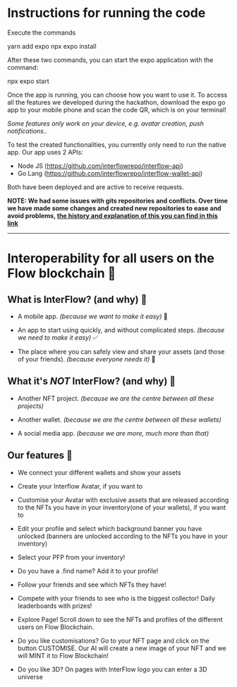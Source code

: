 # Instructions for running the code

Execute the commands 

yarn add 
expo npx expo install

After these two commands, you can start the expo application with the command:

npx expo start

Once the app is running, you can choose how you want to use it. 
To access all the features we developed during the hackathon, download the expo go app to your mobile phone and scan the code QR, which is on your terminal!

*Some features only work on your device, e.g. avatar creation, push notifications..*

To test the created functionalities, you currently only need to run the native app. Our app uses 2 APIs:

- Node JS (https://github.com/interflowrepo/interflow-api)
- Go Lang (https://github.com/interflowrepo/interflow-wallet-api)

Both have been deployed and are active to receive requests.

**NOTE: We had some issues with gits repositories and conflicts. Over time we have made some changes and created new repositories to ease and avoid problems, [the history and explanation of this you can find in this link](https://github.com/interflowrepo/interflow-api/blob/main/HACKATON-HISTORY.md)**

------------------------------------------------------------------------------------------------------------------------------------------------

# Interoperability for all users on the Flow blockchain :dizzy:



## What is InterFlow? (and why) 🎯

- A mobile app. *(because we want to make it easy)* 📱

- An app to start using quickly, and without complicated steps. *(because we need to make it easy)* ✅

- The place where you can safely view and share your assets (and those of your friends). *(because everyone needs it)* 🔄




## What it's *NOT* InterFlow? (and why) 🚫

- Another NFT project. *(because we are the centre between all these projects)*

- Another wallet. *(because we are the centre between all these wallets)*

- A social media app. *(because we are more, much more than that)*




## Our features 💯

- We connect your different wallets and show your assets

- Create your Interflow Avatar, if you want to

- Customise your Avatar with exclusive assets that are released according to the NFTs you have in your inventory(one of your wallets), if you want to

- Edit your profile and select which background banner you have unlocked (banners are unlocked according to the NFTs you have in your inventory)

- Select your PFP from your inventory!

- Do you have a .find name? Add it to your profile!

- Follow your friends and see which NFTs they have!

- Compete with your friends to see who is the biggest collector! Daily leaderboards with prizes!

- Explore Page! Scroll down to see the NFTs and profiles of the different users on Flow Blockchain.

- Do you like customisations? Go to your NFT page and click on the button CUSTOMISE. Our AI will create a new image of your NFT and we will MINT it to Flow Blockchain!

- Do you like 3D? On pages with InterFlow logo you can enter a 3D universe

